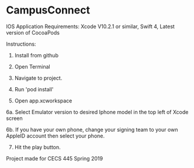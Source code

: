 # CampusConnect
IOS Application Requirements:
Xcode V10.2.1 or similar,
Swift 4,
Latest version of CocoaPods


Instructions:

1. Install from github

2. Open Terminal

3. Navigate to project.

4. Run 'pod install'

5. Open app.xcworkspace

6a. Select Emulator version to desired Iphone model in the top left of Xcode screen

6b. If you have your own phone, change your signing team to your own AppleID account then select your phone.

7. Hit the play button.

Project made for CECS 445 Spring 2019
